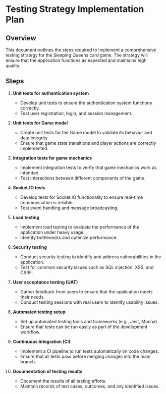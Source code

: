 # Testing Strategy Implementation Plan

## Overview
This document outlines the steps required to implement a comprehensive testing strategy for the Sleeping Queens card game. The strategy will ensure that the application functions as expected and maintains high quality.

## Steps

1. **Unit tests for authentication system**
   - Develop unit tests to ensure the authentication system functions correctly.
   - Test user registration, login, and session management.

2. **Unit tests for Game model**
   - Create unit tests for the Game model to validate its behavior and data integrity.
   - Ensure that game state transitions and player actions are correctly implemented.

3. **Integration tests for game mechanics**
   - Implement integration tests to verify that game mechanics work as intended.
   - Test interactions between different components of the game.

4. **Socket.IO tests**
   - Develop tests for Socket.IO functionality to ensure real-time communication is reliable.
   - Test event handling and message broadcasting.

5. **Load testing**
   - Implement load testing to evaluate the performance of the application under heavy usage.
   - Identify bottlenecks and optimize performance.

6. **Security testing**
   - Conduct security testing to identify and address vulnerabilities in the application.
   - Test for common security issues such as SQL injection, XSS, and CSRF.

7. **User acceptance testing (UAT)**
   - Gather feedback from users to ensure that the application meets their needs.
   - Conduct testing sessions with real users to identify usability issues.

8. **Automated testing setup**
   - Set up automated testing tools and frameworks (e.g., Jest, Mocha).
   - Ensure that tests can be run easily as part of the development workflow.

9. **Continuous integration (CI)**
   - Implement a CI pipeline to run tests automatically on code changes.
   - Ensure that all tests pass before merging changes into the main branch.

10. **Documentation of testing results**
    - Document the results of all testing efforts.
    - Maintain records of test cases, outcomes, and any identified issues.
